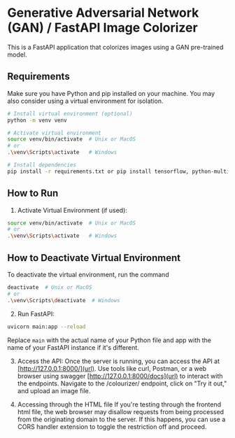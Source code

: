 # Generative Adversarial Network (GAN) / FastAPI Image Colorizer

This is a FastAPI application that colorizes images using a GAN pre-trained model.

## Requirements

Make sure you have Python and pip installed on your machine. You may also consider using a virtual environment for isolation.

```bash
# Install virtual environment (optional)
python -m venv venv

# Activate virtual environment
source venv/bin/activate  # Unix or MacOS
# or
.\venv\Scripts\activate   # Windows

# Install dependencies
pip install -r requirements.txt or pip install tensorflow, python-multipart, pillow, and fastapi.
```

## How to Run
1. Activate Virtual Environment (if used):
```bash
source venv/bin/activate  # Unix or MacOS
# or
.\venv\Scripts\activate   # Windows
```
## How to Deactivate Virtual Environment
To deactivate the virtual environment, run the command
```bash
deactivate  # Unix or MacOS
# or
.\venv\Scripts\deactivate  # Windows
```

2. Run FastAPI:
```bash
uvicorn main:app --reload
```
Replace `main` with the actual name of your Python file and app with the name of your FastAPI instance if it's different. 

3. Access the API:
Once the server is running, you can access the API at [http://127.0.0.1:8000/](url). Use tools like curl, Postman, or a web browser using swagger [http://127.0.0.1:8000/docs](url)  to interact with the endpoints. Navigate to the /colourizer/ endpoint, click on "Try it out," and upload an image file.

4. Accessing through the HTML file
If you're testing through the frontend html file, the web browser may disallow requests from being processed from the originating domain to the server. If this happens, you can use a CORS handler extension to toggle the restriction off and proceed.


